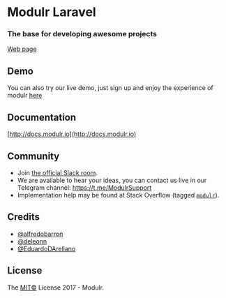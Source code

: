 # Modulr Laravel

### The base for developing awesome projects


[Web page ](https://modulr.io)

## Demo

You can also try our live demo, just sign up and enjoy the experience of modulr [here](https://app.modulr.io)

## Documentation

[http://docs.modulr.io](http://docs.modulr.io)

## Community

* Join [the official Slack room](https://modulr.slack.com/).
* We are available to hear your ideas, you can contact us live in our Telegram channel: https://t.me/ModulrSupport
* Implementation help may be found at Stack Overflow \(tagged [`modulr`](http://stackoverflow.com/questions/tagged/modulr)\).

## Credits

* [@alfredobarron](https://github.com/alfredobarron)
* [@deleonn](https://github.com/deleonn)
* [@EduardoDArellano](https://github.com/EduardoDArellano)

## License

The [MIT©](https://github.com/modulr/modulr/blob/master/LICENSE) License 2017 - Modulr.
